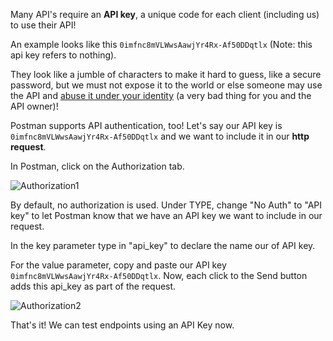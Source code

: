 <!--title={API Authentication}-->

Many API's require an **API key**, a unique code for each client (including us) to use their API!

An example looks like this `0imfnc8mVLWwsAawjYr4Rx-Af50DDqtlx` (Note: this api key refers to nothing).

They look like a jumble of characters to make it hard to guess, like a secure password, but we must not expose it to the world or else someone may use the API and <u>abuse it under your identity</u> (a very bad thing for you and the API owner)!



Postman supports API authentication, too! Let's say our API key is `0imfnc8mVLWwsAawjYr4Rx-Af50DDqtlx` and we want to include it in our **http request**.



In Postman, click on the Authorization tab.

![Authorization1](https://projectbit.s3-us-west-1.amazonaws.com/darlene/labs/Authorization1.png)



By default, no authorization is used. Under TYPE, change "No Auth" to "API key" to let Postman know that we have an API key we want to include in our request.

In the key parameter type in "api_key" to declare the name our of API key. 

For the value parameter, copy and paste our API key `0imfnc8mVLWwsAawjYr4Rx-Af50DDqtlx`. Now, each click to the Send button adds this api_key as part of the request.

![Authorization2](https://projectbit.s3-us-west-1.amazonaws.com/darlene/labs/Authorization2.png)



That's it! We can test endpoints using an API Key now.